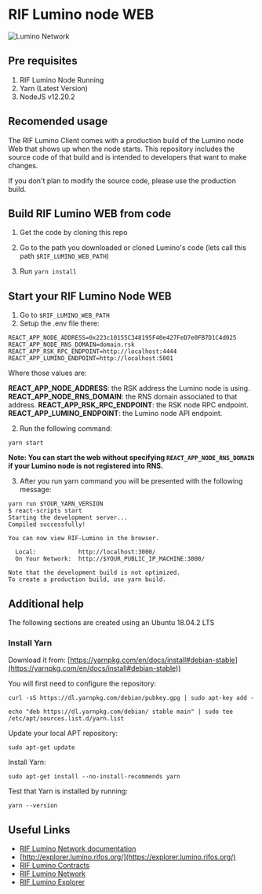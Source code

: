# RIF Lumino node WEB

![Lumino Network](Lumino.png?raw=true "RIF Lumino Network")


## Pre requisites

1. RIF Lumino Node Running
2. Yarn (Latest Version)
3. NodeJS v12.20.2

## Recomended usage

The RIF Lumino Client comes with a production build of the Lumino node Web that shows up when the node starts. This repository includes the source code of that build and is intended to developers that want to make changes. 

If you don't plan to modify the source code, please use the production build.



## Build RIF Lumino WEB from code

1. Get the code by cloning this repo
2. Go to the path you downloaded or cloned Lumino's code (lets call this path `$RIF_LUMINO_WEB_PATH`)

3. Run ```yarn install```

## Start your RIF Lumino Node WEB

1. Go to `$RIF_LUMINO_WEB_PATH`
2. Setup the .env file there:
```dotenv
REACT_APP_NODE_ADDRESS=0x223c10155C348195F40e427FeD7e0FB7D1C4d025
REACT_APP_NODE_RNS_DOMAIN=domain.rsk
REACT_APP_RSK_RPC_ENDPOINT=http://localhost:4444
REACT_APP_LUMINO_ENDPOINT=http://localhost:5001
```
Where those values are:

**REACT_APP_NODE_ADDRESS**: the RSK address the Lumino node is using.
**REACT_APP_NODE_RNS_DOMAIN**: the RNS domain associated to that address.
**REACT_APP_RSK_RPC_ENDPOINT**: the RSK node RPC endpoint.
**REACT_APP_LUMINO_ENDPOINT**: the Lumino node API endpoint.

2. Run the following command:

```
yarn start
```

**Note: You can start the web without specifying `REACT_APP_NODE_RNS_DOMAIN` if your Lumino node is not registered into RNS.** 


3.  After you run yarn command you will be presented with the following message:

```
yarn run $YOUR_YARN_VERSION
$ react-scripts start
Starting the development server...
Compiled successfully!

You can now view RIF-Lumino in the browser.

  Local:            http://localhost:3000/
  On Your Network:  http://$YOUR_PUBLIC_IP_MACHINE:3000/

Note that the development build is not optimized.
To create a production build, use yarn build.
```


## Additional help

The following sections are created using an Ubuntu 18.04.2 LTS


### Install Yarn

Download it from: [https://yarnpkg.com/en/docs/install#debian-stable](https://yarnpkg.com/en/docs/install#debian-stable))

You will first need to configure the repository:

``` curl -sS https://dl.yarnpkg.com/debian/pubkey.gpg | sudo apt-key add - ```
```
echo "deb https://dl.yarnpkg.com/debian/ stable main" | sudo tee /etc/apt/sources.list.d/yarn.list
```

Update your local APT repository:

```sudo apt-get update```

Install Yarn:

``````
sudo apt-get install --no-install-recommends yarn
``````

Test that Yarn is installed by running:

```
yarn --version
```

## Useful Links

* [RIF Lumino Network documentation](https://www.rifos.org/rif-lumino-network/)
* [http://explorer.lumino.rifos.org/](https://explorer.lumino.rifos.org/)
* [RIF Lumino Contracts](https://github.com/rsksmart/lumino-contracts) 
* [RIF Lumino Network](https://github.com/rsksmart/lumino) 
* [RIF Lumino Explorer](https://github.com/rsksmart/lumino-explorer) 
